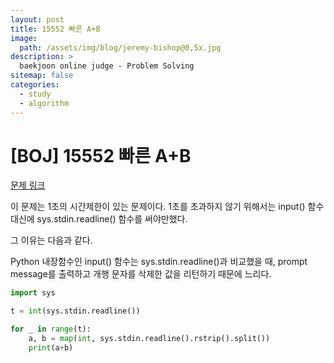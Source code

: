 ```yaml
---
layout: post
title: 15552 빠른 A+B
image:
  path: /assets/img/blog/jeremy-bishop@0,5x.jpg
description: >
  baekjoon online judge - Problem Solving
sitemap: false
categories:
  - study
  - algorithm
---
```


# [BOJ] 15552 빠른 A+B

[문제 링크](boj.kr/15552)

이 문제는 1초의 시간제한이 있는 문제이다.
1초를 초과하지 않기 위해서는 input() 함수 대신에 sys.stdin.readline() 함수를 써야만했다.

그 이유는 다음과 같다.

Python 내장함수인 input() 함수는 sys.stdin.readline()과 비교했을 때, prompt message를 출력하고 개행 문자를 삭제한 값을 리턴하기 때문에 느리다.

```python
import sys

t = int(sys.stdin.readline())

for _ in range(t):
    a, b = map(int, sys.stdin.readline().rstrip().split())
    print(a+b)
```
